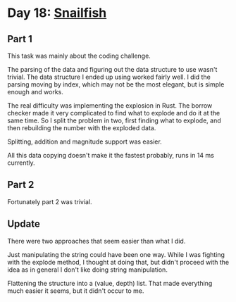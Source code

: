 # Day 18: [Snailfish](https://adventofcode.com/2021/day/18)

## Part 1

This task was mainly about the coding challenge.

The parsing of the data and figuring out the data structure to use wasn't trivial. The data structure I ended up using worked fairly well. I did the parsing moving by index, which may not be the most elegant, but is simple enough and works.

The real difficulty was implementing the explosion in Rust. The borrow checker made it very complicated to find what to explode and do it at the same time. So I split the problem in two, first finding what to explode, and then rebuilding the number with the exploded data.

Splitting, addition and magnitude support was easier.

All this data copying doesn't make it the fastest probably, runs in 14 ms currently.

## Part 2

Fortunately part 2 was trivial.

## Update

There were two approaches that seem easier than what I did.

Just manipulating the string could have been one way. While I was fighting with the explode method, I thought at doing that, but didn't proceed with the idea as in general I don't like doing string manipulation.

Flattening the structure into a (value, depth) list. That made everything much easier it seems, but it didn't occur to me.